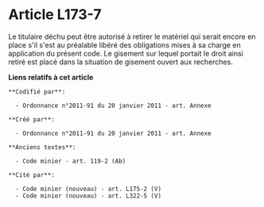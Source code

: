 # Article L173-7

Le titulaire déchu peut être autorisé à retirer le matériel qui serait encore en place s'il s'est au préalable libéré des
obligations mises à sa charge en application du présent code. Le gisement sur lequel portait le droit ainsi retiré est placé
dans la situation de gisement ouvert aux recherches.

**Liens relatifs à cet article**

	**Codifié par**:

	  - Ordonnance n°2011-91 du 20 janvier 2011 - art. Annexe

	**Créé par**:

	  - Ordonnance n°2011-91 du 20 janvier 2011 - art. Annexe

	**Anciens textes**:

	  - Code minier - art. 119-2 (Ab)

	**Cité par**:

	  - Code minier (nouveau) - art. L175-2 (V)
	  - Code minier (nouveau) - art. L322-5 (V)
